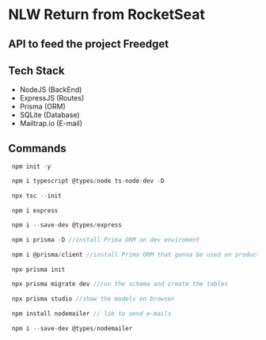 # NLW Return from RocketSeat

## API to feed the project Freedget

## Tech Stack
- NodeJS (BackEnd)
- ExpressJS (Routes)
- Prisma (ORM)
- SQLite (Database)
- Mailtrap.io (E-mail)


## Commands 
```js
 npm init -y

 npm i typescript @types/node ts-node-dev -D
 
 npx tsc --init
 
 npm i express
 
 npm i --save-dev @types/express
 
 npm i prisma -D //install Prima ORM on dev enviroment
 
 npm i @prisma/client //install Prima ORM that gonna be used on production
 
 npx prisma init 
 
 npx prisma migrate dev //run the schema and create the tables
 
 npx prisma studio //show the models on browser
 
 npm install nodemailer // lib to send e-mails
 
 npm i --save-dev @types/nodemailer
```
